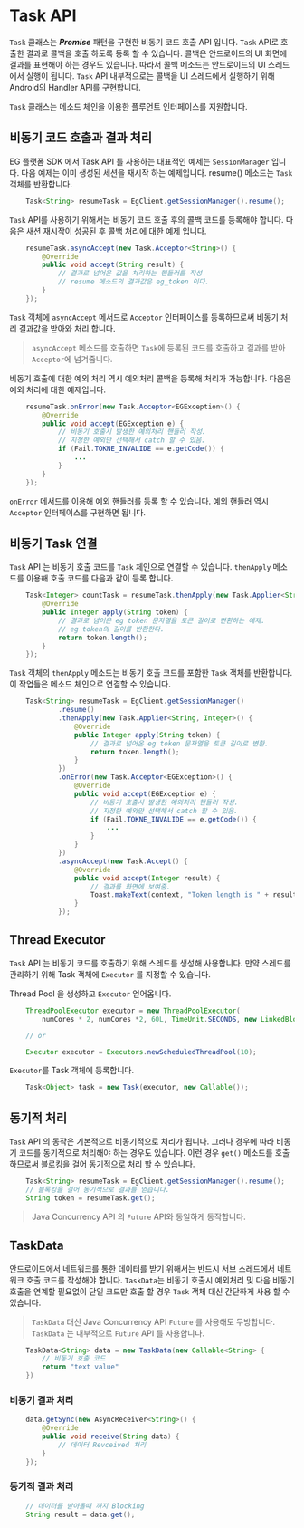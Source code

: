 # Task API

`Task` 클래스는 ***Promise*** 패턴을 구현한 비동기 코드 호출 API 입니다. `Task` API로 호출한 결과로 콜백을 호출 하도록 등록 할 수 있습니다. 콜백은 안드로이드의 UI 화면에 결과를 표현해야 하는 경우도 있습니다. 따라서 콜백 메소드는 안드로이드의 UI 스레드에서 실행이 됩니다. `Task` API 내부적으로는 콜백을 UI 스레드에서 실행하기 위해 Android의 Handler API를 구현합니다.

`Task` 클래스는 메소드 체인을 이용한 플루언트 인터페이스를 지원합니다.

## 비동기 코드 호출과 결과 처리

EG 플랫폼 SDK 에서 Task API 를 사용하는 대표적인 예제는 `SessionManager` 입니다. 다음 예제는 이미 생성된 세션을 재시작 하는 예제입니다. resume() 메소드는 `Task` 객체를 반환합니다.

```java
    Task<String> resumeTask = EgClient.getSessionManager().resume();
```

`Task` API를 사용하기 위해서는 비동기 코드 호출 후의 콜백 코드를 등록해야 합니다. 다음은 새션 재시작이 성공된 후 콜백 처리에 대한 예제 입니다.

```java
    resumeTask.asyncAccept(new Task.Acceptor<String>() {
        @Override
        public void accept(String result) {
            // 결과로 넘어온 값을 처리하는 핸들러를 작성
            // resume 메소드의 결과값은 eg_token 이다.
        }
    });
```

`Task` 객체에 `asyncAccept` 메서드로 `Acceptor` 인터페이스를 등록하므로써 비동기 처리 결과값을 받아와 처리 합니다.

> `asyncAccept` 메소드를 호출하면 `Task`에 등록된 코드를 호출하고 결과를 받아 `Acceptor`에 넘겨줍니다.

비동기 호출에 대한 예외 처리 역시 예외처리 콜백을 등록해 처리가 가능합니다. 다음은 예외 처리에 대한 예제입니다.

```java
    resumeTask.onError(new Task.Acceptor<EGException>() {
        @Override
        public void accept(EGException e) {
            // 비동기 호출시 발생한 예외처리 핸들러 작성.
            // 지정한 예외만 선택해서 catch 할 수 있음.
            if (Fail.TOKNE_INVALIDE == e.getCode()) {
                ...
            }
        }
    });
```

`onError` 메서드를 이용해 예외 핸들러를 등록 할 수 있습니다. 예외 핸들러 역시 `Acceptor` 인터페이스를 구현하면 됩니다.

## 비동기 Task 연결

`Task` API 는 비동기 호출 코드를 `Task` 체인으로 연결할 수 있습니다. `thenApply` 메소드를 이용해 호출 코드를 다음과 같이 등록 합니다.

```java
    Task<Integer> countTask = resumeTask.thenApply(new Task.Applier<String, Integer>() {
        @Override
        public Integer apply(String token) {
            // 결과로 넘어온 eg token 문자열을 토큰 길이로 변환하는 예제.
            // eg token의 길이를 반환한다.
            return token.length();
        }
    });
```

`Task` 객체의 `thenApply` 메소드는 비동기 호출 코드를 포함한 `Task` 객체를 반환합니다. 이 작업들은 메소드 체인으로 연결할 수 있습니다.

```java
    Task<String> resumeTask = EgClient.getSessionManager()
            .resume()
            .thenApply(new Task.Applier<String, Integer>() {
                @Override
                public Integer apply(String token) {
                    // 결과로 넘어온 eg token 문자열을 토큰 길이로 변환.
                    return token.length();
                }
            })
            .onError(new Task.Acceptor<EGException>() {
                @Override
                public void accept(EGException e) {
                    // 비동기 호출시 발생한 예외처리 핸들러 작성.
                    // 지정한 예외만 선택해서 catch 할 수 있음.
                    if (Fail.TOKNE_INVALIDE == e.getCode()) {
                        ...
                    }
                }
            })
            .asyncAccept(new Task.Accept() {
                @Override
                public void accept(Integer result) {
                    // 결과를 화면에 보여줌.
                    Toast.makeText(context, "Token length is " + result, Toast.LENGTH_SHORT).show();
                }
            });

```

## Thread Executor

`Task` API 는 비동기 코드를 호출하기 위해 스레드를 생성해 사용합니다. 만약 스레드를 관리하기 위해 Task 객체에 `Executor` 를 지정할 수 있습니다.

Thread Pool 을 생성하고 `Executor` 얻어옵니다.

```java
    ThreadPoolExecutor executor = new ThreadPoolExecutor(
        numCores * 2, numCores *2, 60L, TimeUnit.SECONDS, new LinkedBlockingQueue<Runnable>());

    // or

    Executor executor = Executors.newScheduledThreadPool(10);
```

`Executor`를 Task 객체에 등록합니다.

```java
    Task<Object> task = new Task(executor, new Callable());
```

## 동기적 처리

`Task` API 의 동작은 기본적으로 비동기적으로 처리가 됩니다. 그러나 경우에 따라 비동기 코드를 동기적으로 처리해야 하는 경우도 있습니다.
이런 경우 `get()` 메소드를 호출 하므로써 블로킹을 걸어 동기적으로 처리 할 수 있습니다.

```java
    Task<String> resumeTask = EgClient.getSessionManager().resume();
    // 블록킹을 걸어 동기적으로 결과를 얻습니다.
    String token = resumeTask.get();
```

> Java Concurrency API 의 `Future` API와 동일하게 동작합니다.

## TaskData

안드로이드에서 네트워크를 통한 데이터를 받기 위해서는 반드시 서브 스레드에서 네트워크 호출 코드를 작성해야 합니다. `TaskData`는 비동기 호출시 예외처리 및 다음 비동기 호출을 연계할 필요없이 단일 코드만 호출 할 경우 `Task` 객체 대신 간단하게 사용 할 수 있습니다.

> `TaskData` 대신 Java Concurrency API `Future` 를 사용해도 무방합니다. `TaskData` 는 내부적으로 `Future` API 를 사용합니다.

```java
    TaskData<String> data = new TaskData(new Callable<String> {
        // 비동기 호출 코드
        return "text value"
    })
```

### 비동기 결과 처리

```java
    data.getSync(new AsyncReceiver<String>() {
        @Override
        public void receive(String data) {
            // 데이터 Revceived 처리
        }
    });
```

### 동기적 결과 처리

```java
    // 데이터를 받아올때 까지 Blocking
    String result = data.get();
```